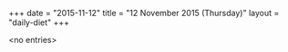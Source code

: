 +++
date = "2015-11-12"
title = "12 November 2015 (Thursday)"
layout = "daily-diet"
+++

\<no entries\>